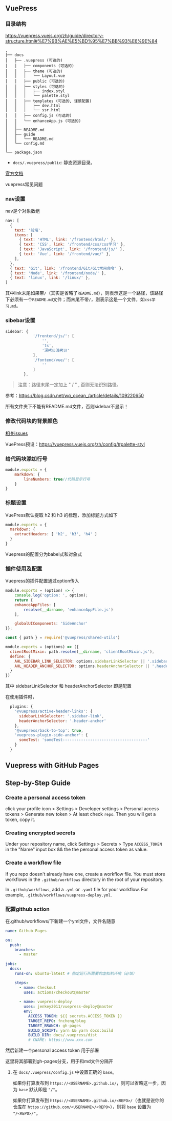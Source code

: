 ## VuePress

### 目录结构

https://vuepress.vuejs.org/zh/guide/directory-structure.html#%E7%9B%AE%E5%BD%95%E7%BB%93%E6%9E%84

```
.
├── docs
│   ├── .vuepress (可选的)
│   │   ├── components (可选的)
│   │   ├── theme (可选的)
│   │   │   └── Layout.vue
│   │   ├── public (可选的)
│   │   ├── styles (可选的)
│   │   │   ├── index.styl
│   │   │   └── palette.styl
│   │   ├── templates (可选的, 谨慎配置)
│   │   │   ├── dev.html
│   │   │   └── ssr.html
│   │   ├── config.js (可选的)
│   │   └── enhanceApp.js (可选的)
│   │ 
│   ├── README.md
│   ├── guide
│   │   └── README.md
│   └── config.md
│ 
└── package.json
```

- `docs/.vuepress/public`: 静态资源目录。

[官方文档](https://vuepress.vuejs.org/zh/theme/default-theme-config.html#%E6%98%BE%E7%A4%BA%E6%89%80%E6%9C%89%E9%A1%B5%E9%9D%A2%E7%9A%84%E6%A0%87%E9%A2%98%E9%93%BE%E6%8E%A5)

vuepress常见问题

### nav设置

nav是个对象数组

```js
nav: [
  {
    text: '前端',
    items: [
      { text: 'HTML', link: '/frontend/html/' },
      { text: 'CSS', link: '/frontend/css/css学习' },
      { text: 'JavaScript', link: '/frontend/js/' },
      { text: 'Vue', link: '/frontend/vue/' },
    ],
  },
  { text: 'Git', link: '/frontend/Git/Git常用命令' },
  { text: 'Node', link: '/frontend/node/' },
  { text: 'linux', link: '/linux/' },
]
```

其中link末尾如果带`/`（其实是省略了`README.md`），则表示这是一个路径，该路径下必须有一个`README.md`文件；而末尾不带`/`，则表示这是一个文件，如`css学习.md`。

### sibebar设置

```js
sidebar: {
			'/frontend/js/': [
				'',
				'ts',
				'深拷贝浅拷贝'
			],
			'/fontend/vue/': [
				''
			]
		},
```

> 注意：路径末尾一定加上 " / " , 否则无法识别路径。

参考：https://blog.csdn.net/wq_ocean_/article/details/109220650

所有文件夹下不能有README.md文件，否则sidebar不显示！



### 修改代码块的背景颜色

[相关issues](https://github.com/vuejs/vuepress/issues/2223)

VuePress预设：https://vuepress.vuejs.org/zh/config/#palette-styl

### 给代码块添加行号

```js
module.exports = {
    markdown: {
        lineNumbers: true//代码显示行号
    }
}
```



### 标题设置

VuePress默认提取 h2 和 h3 的标题，添加标题方式如下

```js
module.exports = {
  markdown: {
    extractHeaders: [ 'h2', 'h3', 'h4' ]
  }
}
```



Vuepress的配置分为babel式和对象式

### 插件使用及配置

Vuepress的插件配置通过option传入

```js
module.exports = (option) => {
    console.log('option: ', option);
    return {
    enhanceAppFiles: [
        resolve(__dirname, 'enhanceAppFile.js')
    ],

    globalUIComponents: 'SideAnchor'
}};
```

```js
const { path } = require('@vuepress/shared-utils')

module.exports = (options) => ({
  clientRootMixin: path.resolve(__dirname, 'clientRootMixin.js'),
  define: {
    AHL_SIDEBAR_LINK_SELECTOR: options.sidebarLinkSelector || '.sidebar-link',
    AHL_HEADER_ANCHOR_SELECTOR: options.headerAnchorSelector || '.header-anchor'
  }
})
```

其中 sidebarLinkSelector 和 headerAnchorSelector 即是配置

在使用插件时，

```js
  plugins: {
    '@vuepress/active-header-links': {
      sidebarLinkSelector: '.sidebar-link',
      headerAnchorSelector: '.header-anchor'
    },
    '@vuepress/back-to-top': true,
    'vuepress-plugin-side-anchor': {
      someTest: 'someTest-------------------------------------'
    }
  }
```



## Vuepress with GitHub Pages

## Step-by-Step Guide

### Create a personal access token

click your profile icon > Settings > Developer settings > Personal access tokens > Generate new token > At least check `repo`. Then you will get a token, copy it.

### Creating encrypted secrets

Under your repository name, click Settings > Secrets > Type `ACCESS_TOKEN` in the "Name" input box && the the personal access token as value.

### Create a workflow file

If you repo doesn't already have one, create a workflow file. You must store workflows in the `.github/workflows` directory in the root of your repository.

In `.github/workflows`, add a `.yml` or `.yaml` file for your workflow. For example, `.github/workflows/vuepress-deploy.yml`.

### 配置github action

在.github/workflows/下新建一个yml文件，文件名随意

```yaml
name: Github Pages

on:
  push:
    branches:
      - master
      
jobs:
  docs:
    runs-on: ubuntu-latest # 指定运行所需要的虚拟机环境（必填）

    steps:
      - name: Checkout
        uses: actions/checkout@master
      
      - name: vuepress-deploy
        uses: jenkey2011/vuepress-deploy@master
        env:
          ACCESS_TOKEN: ${{ secrets.ACCESS_TOKEN }}
          TARGET_REPO: fncheng/blog
          TARGET_BRANCH: gh-pages
          BUILD_SCRIPT: yarn && yarn docs:build
          BUILD_DIR: docs/.vuepress/dist
          # CNAME: https://www.xxx.com
```

然后新建一个personal access token 用于部署

这里将其部署到gh-pages分支，用于和md文件分隔开

1. 在 `docs/.vuepress/config.js` 中设置正确的 `base`。

   如果你打算发布到 `https://<USERNAME>.github.io/`，则可以省略这一步，因为 `base` 默认即是 `"/"`。

   如果你打算发布到 `https://<USERNAME>.github.io/<REPO>/`（也就是说你的仓库在 `https://github.com/<USERNAME>/<REPO>`），则将 `base` 设置为 `"/<REPO>/"`。

